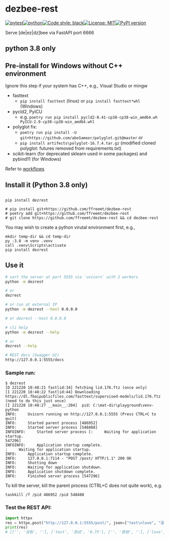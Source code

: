 # dezbee-rest
[![pytest](https://github.com/ffreemt/dezbee-rest/actions/workflows/routine-tests.yml/badge.svg)](https://github.com/ffreemt/dezbee-rest/actions)[![python](https://img.shields.io/static/v1?label=python+&message=3.8&color=blue)](https://www.python.org/downloads/)[![Code style: black](https://img.shields.io/badge/code%20style-black-000000.svg)](https://github.com/psf/black)[![License: MIT](https://img.shields.io/badge/License-MIT-yellow.svg)](https://opensource.org/licenses/MIT)[![PyPI version](https://badge.fury.io/py/dezrest.svg)](https://badge.fury.io/py/dezrest)

Serve [de|ez|dz]bee via FastAPI port 6666

## python 3.8 only

## Pre-install for Windows without C++ environment
Ignore this step if your system has C++, e.g., Visual Studio or mingw

* fasttext
  * `pip install fasttext` (linux) or `pip install fasttext*whl` (Windows)
* pycld2, PyICU
  * e.g. `poetry run pip install pycld2-0.41-cp38-cp38-win_amd64.wh PyICU-2.9-cp38-cp38-win_amd64.whl`
* polyglot fix:
  * `poetry run pip install -U git+https://github.com/aboSamoor/polyglot.git@master` or
  *  `pip install artifects\polyglot-16.7.4.tar.gz` (modified cloned polyglot: futures removed from requirements.txt)
* scikit-learn (for deprecated sklearn used in some packages) and pybind11 (for Windows)

Refer to [workflows](https://github.com/ffreemt/dezbee-rest/blob/main/.github/workflows/routine-tests.yml)

## Install it (Python 3.8 only)

##
```shell
pip install dezrest

# pip install git+https://github.com/ffreemt/dezbee-rest
# poetry add git+https://github.com/ffreemt/dezbee-rest
# git clone https://github.com/ffreemt/dezbee-rest && cd dezbee-rest
```

You may wish to create a python virutal environment first, e.g.,
```
mkdir temp-dir && cd temp-dir
py -3.8 -m venv .venv
call .venv\Scripts\activate
pip install dezrest
```

## Use it

```bash
# sart the server at port 5555 via `uvicorn` with 2 workers
python -m dezrest

# or
dezrest

# or run at external IP
python -m dezrest --host 0.0.0.0

# or dezrest --host 0.0.0.0

# cli help
python -m dezrest --help

# or
dezrest --help

# REST docs (Swagger UI)
http://127.0.0.1:5555/docs

```

### Sample run:
```
$ dezrest
[D 221220 10:48:21 fastlid:34] fetching lid.176.ftz (once only)
[I 221220 10:48:22 fastlid:44] Downloading https://dl.fbaipublicfiles.com/fasttext/supervised-models/lid.176.ftz (need to do this just once)
[I 221220 10:48:27 __main__:204]  pid: C:\mat-dir\playground\venv-python
INFO:     Uvicorn running on http://127.0.0.1:5555 (Press CTRL+C to quit)
INFO:     Started parent process [486952]
INFO:     Started server process [548488]
INFOINFO:     Started server process [:     Waiting for application startup.
547296]
INFOINFO:     Application startup complete.
:     Waiting for application startup.
INFO:     Application startup complete.
INFO:     127.0.0.1:7114 - "POST /post/ HTTP/1.1" 200 OK
INFO:     Shutting down
INFO:     Waiting for application shutdown.
INFO:     Application shutdown complete.
INFO:     Finished server process [547296]
```

To kill the server, kill the parent process (CTRL+C does not quite work), e.g.
```
taskkill /f /pid 486952 /pid 548488
```

### Test the REST API:
```python
import httpx
res = httpx.post("http://127.0.0.1:5555/post/", json=["test\nlove", "没有\n测试\n其他\n爱"]).json()
print(res)
# [['', '没有', ''], ['test', '测试', '0.75'], ['', '其他', ''], ['love', '爱', '0.87']]

```